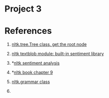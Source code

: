 # Project 3




# References

1. [nltk.tree.Tree class, get the root node](https://www.nltk.org/_modules/nltk/tree.html)

2. [nltk textblob module: built-in sentiment library](https://stackoverflow.com/questions/34190860/sentiment-analysis-for-sentences-positive-negative-and-neutral)

3. *[nltk sentiment analysis](https://www.nltk.org/howto/sentiment.html)

4. *[nltk book chapter 9](http://www.nltk.org/book/ch09.html)

5. [nltk.grammar class](https://www.nltk.org/_modules/nltk/grammar.html)

6. 
